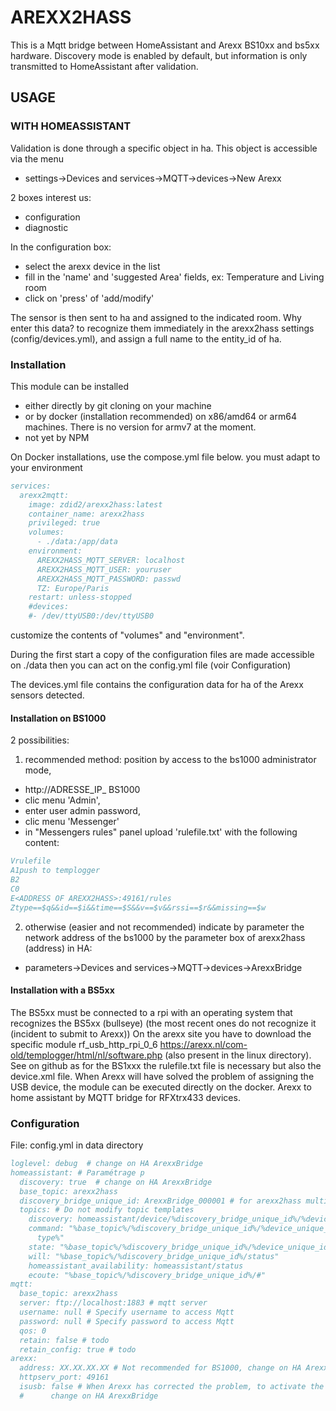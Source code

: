 # AREXX2HASS

This is a Mqtt bridge between HomeAssistant and Arexx BS10xx and bs5xx hardware.
Discovery mode is enabled by default, but information is only transmitted to HomeAssistant after validation.

## USAGE 
### WITH HOMEASSISTANT
Validation is done through a specific object in ha.
This object is accessible via the menu
 - settings->Devices and services->MQTT->devices->New Arexx

2 boxes interest us:
- configuration
- diagnostic
  
In the configuration box:
- select the arexx device in the list
- fill in the 'name' and 'suggested Area' fields, ex: Temperature and Living room
- click on 'press' of 'add/modify'

The sensor is then sent to ha and assigned to the indicated room.
Why enter this data? to recognize them immediately in the arexx2hass settings (config/devices.yml), and assign a full name to the entity_id of ha.

### Installation
This module can be installed
- either directly by git cloning on your machine
- or by docker (installation recommended) on x86/amd64 or arm64 machines. There is no version for armv7 at the moment.
- not yet by NPM

On Docker installations, use the compose.yml file below. you must adapt to your environment
```bibtex
services:
  arexx2mqtt:
    image: zdid2/arexx2hass:latest
    container_name: arexx2hass
    privileged: true
    volumes:
      - ./data:/app/data
    environment:
      AREXX2HASS_MQTT_SERVER: localhost
      AREXX2HASS_MQTT_USER: youruser
      AREXX2HASS_MQTT_PASSWORD: passwd
      TZ: Europe/Paris
    restart: unless-stopped
    #devices:
    #- /dev/ttyUSB0:/dev/ttyUSB0
```
customize the contents of "volumes" and "environment".

During the first start a copy of the configuration files are made accessible on ./data
then you can act on the config.yml file (voir Configuration)
 
The devices.yml file contains the configuration data for ha of the Arexx sensors detected.

#### Installation on BS1000
2 possibilities:
1) recommended method: position by access to the bs1000 administrator mode,
- http://ADRESSE_IP_ BS1000
- clic menu 'Admin',
- enter user admin password,
- clic menu 'Messenger'
- in "Messengers rules" panel upload 'rulefile.txt' with the following content:
```bibtex
Vrulefile
A1push to templogger
B2
C0
E<ADDRESS OF AREXX2HASS>:49161/rules
Ztype==$q&&id==$i&&time==$S&&v==$v&&rssi==$r&&missing==$w
```
2) otherwise (easier and not recommended) indicate by parameter the network address of the bs1000 by the parameter box of arexx2hass (address) in HA:
- parameters->Devices and services->MQTT->devices->ArexxBridge

#### Installation with a BS5xx
The BS5xx must be connected to a rpi with an operating system that recognizes the BS5xx (bullseye) (the most recent ones do not recognize it (incident to submit to Arexx))
On the arexx site you have to download the specific module rf_usb_http_rpi_0_6 https://arexx.nl/com-old/templogger/html/nl/software.php (also present in the linux directory). See on github
as for the BS1xxx the rulefile.txt file is necessary but also the device.xml file.
When Arexx will have solved the problem of assigning the USB device, the module can be executed directly on the docker.
Arexx to home assistant by MQTT bridge for RFXtrx433 devices. 


### Configuration
File: config.yml in data directory
```bibtex
loglevel: debug  # change on HA ArexxBridge 
homeassistant: # Paramétrage p
  discovery: true  # change on HA ArexxBridge 
  base_topic: arexx2hass
  discovery_bridge_unique_id: ArexxBridge_000001 # for arexx2hass multiple, change here
  topics: # Do not modify topic templates
    discovery: homeassistant/device/%discovery_bridge_unique_id%/%device_unique_id%/config
    command: "%base_topic%/%discovery_bridge_unique_id%/%device_unique_id%/%command\
      type%"
    state: "%base_topic%/%discovery_bridge_unique_id%/%device_unique_id%/state"
    will: "%base_topic%/%discovery_bridge_unique_id%/status"
    homeassistant_availability: homeassistant/status
    ecoute: "%base_topic%/%discovery_bridge_unique_id%/#"
mqtt:
  base_topic: arexx2hass
  server: ftp://localhost:1883 # mqtt server
  username: null # Specify username to access Mqtt
  password: null # Specify password to access Mqtt
  qos: 0
  retain: false # todo
  retain_config: true # todo
arexx:
  address: XX.XX.XX.XX # Not recommended for BS1000, change on HA ArexxBridge 
  httpserv_port: 49161
  isusb: false # When Arexx has corrected the problem, to activate the BS5xx directly on the same machine
  #      change on HA ArexxBridge 
  
```

